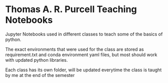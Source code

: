 # Thomas A. R. Purcell Teaching Notebooks
Jupyter Notebooks used in different classes to teach some of the basics of python.

The exact environments that were used for the class are stored as requirement.txt and conda environment yaml files, but most should work with updated python libraries.

Each class has its own folder, will be updated everytime the class is taught by me at the end of the semester
